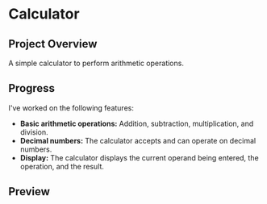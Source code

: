 # Calculator

## Project Overview

A simple calculator to perform arithmetic operations.

## Progress

I've worked on the following features:
- **Basic arithmetic operations:** Addition, subtraction, multiplication, and division.
- **Decimal numbers:** The calculator accepts and can operate on decimal numbers.
- **Display:** The calculator displays the current operand being entered, the operation, and the result.

## Preview
